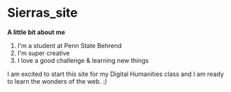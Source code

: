 # Sierras_site

**A little bit about me**

1. I'm a student at Penn State Behrend
1. I'm super creative 
1. I love a good challenge & learning new things

I am excited to start this site for my Digital Humanities class and I am ready to learn the wonders of the web. *:)*
